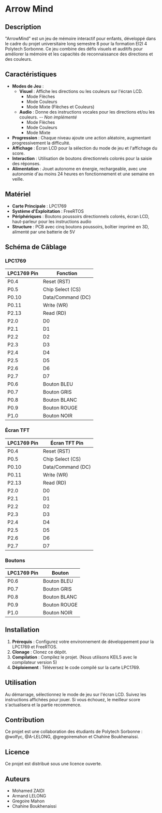 # Arrow Mind

## Description
"ArrowMind" est un jeu de mémoire interactif pour enfants, développé dans le cadre du projet universitaire long semestre 8 pour la formation EI2I 4 Polytech Sorbonne. Ce jeu combine des défis visuels et auditifs pour améliorer la mémoire et les capacités de reconnaissance des directions et des couleurs.

## Caractéristiques
- **Modes de Jeu** : 
  - **Visuel** : Affiche les directions ou les couleurs sur l'écran LCD.
    - Mode Flèches
    - Mode Couleurs
    - Mode Mixte (Flèches et Couleurs)
  - **Audio** : Donne des instructions vocales pour les directions et/ou les couleurs. -- *Non implémenté*
    - Mode Flèches
    - Mode Couleurs
    - Mode Mixte
- **Progression** : Chaque niveau ajoute une action aléatoire, augmentant progressivement la difficulté.
- **Affichage** : Écran LCD pour la sélection du mode de jeu et l'affichage du score.
- **Interaction** : Utilisation de boutons directionnels colorés pour la saisie des réponses.
- **Alimentation** : Jouet autonome en énergie, rechargeable, avec une autonomie d'au moins 24 heures en fonctionnement et une semaine en veille.

## Matériel
- **Carte Principale** : LPC1769
- **Système d'Exploitation** : FreeRTOS
- **Périphériques** : Boutons poussoirs directionnels colorés, écran LCD, haut-parleur pour les instructions audio
- **Structure** : PCB avec cinq boutons poussoirs, boîtier imprimé en 3D, alimenté par une batterie de 5V

## Schéma de Câblage

### LPC1769

| LPC1769 Pin | Fonction              |
|-------------|-----------------------|
| P0.4        | Reset (RST)           |
| P0.5        | Chip Select (CS)      |
| P0.10       | Data/Command (DC)     |
| P0.11       | Write (WR)            |
| P2.13       | Read (RD)             |
| P2.0        | D0                    |
| P2.1        | D1                    |
| P2.2        | D2                    |
| P2.3        | D3                    |
| P2.4        | D4                    |
| P2.5        | D5                    |
| P2.6        | D6                    |
| P2.7        | D7                    |
| P0.6        | Bouton BLEU           |
| P0.7        | Bouton GRIS           |
| P0.8        | Bouton BLANC          |
| P0.9        | Bouton ROUGE          |
| P1.0        | Bouton NOIR           |

### Écran TFT

| LPC1769 Pin | Écran TFT Pin         |
|-------------|-----------------------|
| P0.4        | Reset (RST)           |
| P0.5        | Chip Select (CS)      |
| P0.10       | Data/Command (DC)     |
| P0.11       | Write (WR)            |
| P2.13       | Read (RD)             |
| P2.0        | D0                    |
| P2.1        | D1                    |
| P2.2        | D2                    |
| P2.3        | D3                    |
| P2.4        | D4                    |
| P2.5        | D5                    |
| P2.6        | D6                    |
| P2.7        | D7                    |

### Boutons

| LPC1769 Pin | Bouton                |
|-------------|-----------------------|
| P0.6        | Bouton BLEU           |
| P0.7        | Bouton GRIS           |
| P0.8        | Bouton BLANC          |
| P0.9        | Bouton ROUGE          |
| P1.0        | Bouton NOIR           |




## Installation
1. **Prérequis** : Configurez votre environnement de développement pour la LPC1769 et FreeRTOS.
2. **Clonage** : Clonez ce dépôt.
3. **Compilation** : Compilez le projet. (Nous utilisons KEIL5 avec le compilateur version 5)
4. **Déploiement** : Téléversez le code compilé sur la carte LPC1769.

## Utilisation
Au démarrage, sélectionnez le mode de jeu sur l'écran LCD. Suivez les instructions affichées pour jouer. Si vous échouez, le meilleur score s'actualisera et la partie recommence.

## Contribution
Ce projet est une collaboration des étudiants de Polytech Sorbonne : @wolfyc, @A-LELONG, @gregoiremahon et Chahine Boukhenaissi.

## Licence
Ce projet est distribué sous une licence ouverte.

## Auteurs
- Mohamed ZAIDI
- Armand LELONG
- Gregoire Mahon
- Chahine Boukhenaissi
